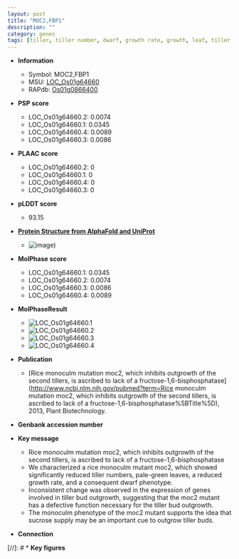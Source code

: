 ```yaml
---
layout: post
title: "MOC2,FBP1"
description: ""
category: genes
tags: [tiller, tiller number, dwarf, growth rate, growth, leaf, tiller bud outgrowth, sucrose, sucrose supply]
---
```


* **Information**  
    + Symbol: MOC2,FBP1  
    + MSU: [LOC_Os01g64660](http://rice.plantbiology.msu.edu/cgi-bin/ORF_infopage.cgi?orf=LOC_Os01g64660)  
    + RAPdb: [Os01g0866400](http://rapdb.dna.affrc.go.jp/viewer/gbrowse_details/irgsp1?name=Os01g0866400)  

* **PSP score**  
    + LOC_Os01g64660.2: 0.0074 
    + LOC_Os01g64660.1: 0.0345 
    + LOC_Os01g64660.4: 0.0089 
    + LOC_Os01g64660.3: 0.0086 

* **PLAAC score**  
    + LOC_Os01g64660.2: 0 
    + LOC_Os01g64660.1: 0 
    + LOC_Os01g64660.4: 0 
    + LOC_Os01g64660.3: 0 

* **pLDDT score**
    + 93.15

* **[Protein Structure from AlphaFold and UniProt](https://www.uniprot.org/uniprotkb/Q0JHF8/entry#structure)**
    + ![image](https://ricepsp.github.io/images/Q0/AF-Q0JHF8-F1.png))

* **MolPhase score**
    + LOC_Os01g64660.1: 0.0345
    + LOC_Os01g64660.2: 0.0074
    + LOC_Os01g64660.3: 0.0086
    + LOC_Os01g64660.4: 0.0089

* **MolPhaseResult**
    + ![LOC_Os01g64660.1](https://ricepsp.github.io/pictures/LOC_Os01g/LOC_Os01g64660.1.png)
    + ![LOC_Os01g64660.2](https://ricepsp.github.io/pictures/LOC_Os01g/LOC_Os01g64660.2.png)
    + ![LOC_Os01g64660.3](https://ricepsp.github.io/pictures/LOC_Os01g/LOC_Os01g64660.3.png)
    + ![LOC_Os01g64660.4](https://ricepsp.github.io/pictures/LOC_Os01g/LOC_Os01g64660.4.png)

* **Publication**  
    + [Rice monoculm mutation moc2, which inhibits outgrowth of the second tillers, is ascribed to lack of a fructose-1,6-bisphosphatase](http://www.ncbi.nlm.nih.gov/pubmed?term=Rice monoculm mutation moc2, which inhibits outgrowth of the second tillers, is ascribed to lack of a fructose-1,6-bisphosphatase%5BTitle%5D), 2013, Plant Biotechnology.

* **Genbank accession number**  

* **Key message**  
    + Rice monoculm mutation moc2, which inhibits outgrowth of the second tillers, is ascribed to lack of a fructose-1,6-bisphosphatase
    + We characterized a rice monoculm mutant moc2, which showed significantly reduced tiller numbers, pale-green leaves, a reduced growth rate, and a consequent dwarf phenotype.
    + Inconsistent change was observed in the expression of genes involved in tiller bud outgrowth, suggesting that the moc2 mutant has a defective function necessary for the tiller bud outgrowth.
    + The monoculm phenotype of the moc2 mutant supports the idea that sucrose supply may be an important cue to outgrow tiller buds.

* **Connection**  

[//]: # * **Key figures**  


